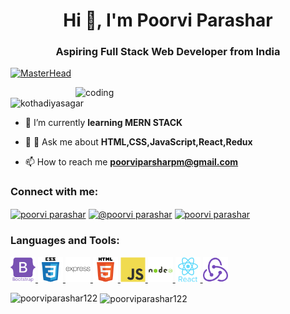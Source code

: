 <h1 align="center">Hi 👋, I'm Poorvi Parashar</h1>
<h3 align="center">Aspiring Full Stack Web Developer from India</h3>

[![MasterHead](https://user-images.githubusercontent.com/99549985/168443822-51841acd-0bff-4920-b51f-0338080eec7f.gif)](https://github.com/suranaarpit)

<img src="https://cdn.dribbble.com/users/1162077/screenshots/3848914/programmer.gif" alt="coding"  align="right"  width="400"/>

<p align="left"> <img src="https://komarev.com/ghpvc/?username=kothadiyasagar&label=Profile%20views&color=0e75b6&style=flat" alt="kothadiyasagar" /> </p>


- 🔭 I’m currently **learning MERN STACK**

- 💬 💬 Ask me about **HTML,CSS,JavaScript,React,Redux**

- 📫 How to reach me **poorviparsharpm@gmail.com**

<h3 align="left">Connect with me:</h3>
<p align="left">
<a href="https://linkedin.com/in/poorvi parashar" target="blank"><img align="center" src="https://raw.githubusercontent.com/rahuldkjain/github-profile-readme-generator/master/src/images/icons/Social/linked-in-alt.svg" alt="poorvi parashar" height="30" width="40" /></a>
<a href="https://medium.com/@poorvi parashar" target="blank"><img align="center" src="https://raw.githubusercontent.com/rahuldkjain/github-profile-readme-generator/master/src/images/icons/Social/medium.svg" alt="@poorvi parashar" height="30" width="40" /></a>
<a href="https://www.youtube.com/c/poorvi parashar" target="blank"><img align="center" src="https://raw.githubusercontent.com/rahuldkjain/github-profile-readme-generator/master/src/images/icons/Social/youtube.svg" alt="poorvi parashar" height="30" width="40" /></a>
</p>

<h3 align="left">Languages and Tools:</h3>
<p align="left"> <a href="https://getbootstrap.com" target="_blank" rel="noreferrer"> <img src="https://raw.githubusercontent.com/devicons/devicon/master/icons/bootstrap/bootstrap-plain-wordmark.svg" alt="bootstrap" width="40" height="40"/> </a> <a href="https://www.w3schools.com/css/" target="_blank" rel="noreferrer"> <img src="https://raw.githubusercontent.com/devicons/devicon/master/icons/css3/css3-original-wordmark.svg" alt="css3" width="40" height="40"/> </a> <a href="https://expressjs.com" target="_blank" rel="noreferrer"> <img src="https://raw.githubusercontent.com/devicons/devicon/master/icons/express/express-original-wordmark.svg" alt="express" width="40" height="40"/> </a> <a href="https://www.w3.org/html/" target="_blank" rel="noreferrer"> <img src="https://raw.githubusercontent.com/devicons/devicon/master/icons/html5/html5-original-wordmark.svg" alt="html5" width="40" height="40"/> </a> <a href="https://developer.mozilla.org/en-US/docs/Web/JavaScript" target="_blank" rel="noreferrer"> <img src="https://raw.githubusercontent.com/devicons/devicon/master/icons/javascript/javascript-original.svg" alt="javascript" width="40" height="40"/> </a><a href="https://nodejs.org" target="_blank" rel="noreferrer"> <img src="https://raw.githubusercontent.com/devicons/devicon/master/icons/nodejs/nodejs-original-wordmark.svg" alt="nodejs" width="40" height="40"/> </a> <a href="https://reactjs.org/" target="_blank" rel="noreferrer"> <img src="https://raw.githubusercontent.com/devicons/devicon/master/icons/react/react-original-wordmark.svg" alt="react" width="40" height="40"/> </a> <a href="https://redux.js.org" target="_blank" rel="noreferrer"> <img src="https://raw.githubusercontent.com/devicons/devicon/master/icons/redux/redux-original.svg" alt="redux" width="40" height="40"/> </a> </p>

<p><img align="left" src="https://github-readme-stats.vercel.app/api/top-langs?username=poorviparashar122&show_icons=true&locale=en&layout=compact" alt="poorviparashar122" /></p>

<p>&nbsp;<img align="center" src="https://github-readme-stats.vercel.app/api?username=poorviparashar122&show_icons=true&locale=en" alt="poorviparashar122" /></p>


